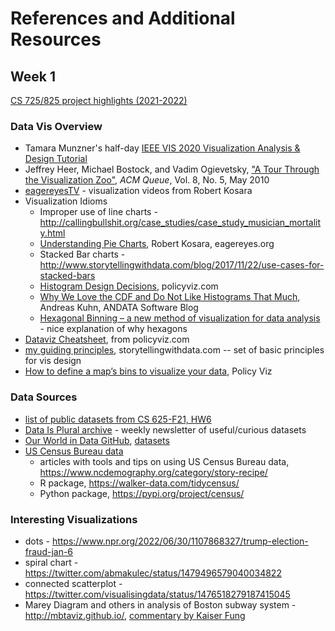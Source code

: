 # References and Additional Resources

## Week 1

[CS 725/825 project highlights (2021-2022)](https://ws-dl.blogspot.com/2022/12/2022-12-02-visualization-class-projects.html)

### Data Vis Overview

* Tamara Munzner's half-day [IEEE VIS 2020 Visualization Analysis & Design Tutorial](https://www.youtube.com/playlist?reload=9&list=PLT4XLHmqHJBffudbh19w_duD7mprvNf4Q)
* Jeffrey Heer, Michael Bostock, and Vadim Ogievetsky, ["A Tour Through the Visualization Zoo"](https://queue.acm.org/detail.cfm?id=1805128%20), *ACM Queue*, Vol. 8, No. 5, May 2010
* [eagereyesTV](https://www.youtube.com/c/eagereyes/videos) - visualization videos from Robert Kosara
* Visualization Idioms
  * Improper use of line charts - <http://callingbullshit.org/case_studies/case_study_musician_mortality.html>
  * [Understanding Pie Charts](https://eagereyes.org/techniques/pie-charts), Robert Kosara, eagereyes.org
  * Stacked Bar charts - <http://www.storytellingwithdata.com/blog/2017/11/22/use-cases-for-stacked-bars>
  * [Histogram Design Decisions](https://policyviz.com/2018/11/27/histogram-design-decisions/), policyviz.com
  * [Why We Love the CDF and Do Not Like Histograms That Much](http://www.andata.at/en/software-blog-reader/why-we-love-the-cdf-and-do-not-like-histograms-that-much.html), Andreas Kuhn, ANDATA Software Blog
  * [Hexagonal Binning – a new method of visualization for data analysis](https://www.meccanismocomplesso.org/en/hexagonal-binning-a-new-method-of-visualization-for-data-analysis/) - nice explanation of why hexagons
* [Dataviz Cheatsheet](https://policyviz.com/2018/08/07/dataviz-cheatsheet/), from policyviz.com
* [my guiding principles](http://www.storytellingwithdata.com/blog/2017/8/9/my-guiding-principles), storytellingwithdata.com -- set of basic principles for vis design
* [How to define a map’s bins to visualize your data](https://policyviz.com/2018/02/08/how-to-define-a-maps-bins-to-visualize-your-data/), Policy Viz

### Data Sources

* [list of public datasets from CS 625-F21, HW6](https://github.com/odu-cs625-datavis/public/blob/main/fall21/HW6.md#data-sources)
* [Data Is Plural archive](https://www.data-is-plural.com/archive/) - weekly newsletter of useful/curious datasets
* [Our World in Data GitHub](https://github.com/owid), [datasets](https://github.com/owid/owid-datasets/tree/master/datasets)
* [US Census Bureau data](https://data.census.gov)
  * articles with tools and tips on using US Census Bureau data, https://www.ncdemography.org/category/story-recipe/
  * R package, https://walker-data.com/tidycensus/
  * Python package, https://pypi.org/project/census/


### Interesting Visualizations

* dots - <https://www.npr.org/2022/06/30/1107868327/trump-election-fraud-jan-6>
* spiral chart - <https://twitter.com/abmakulec/status/1479496579040034822>
* connected scatterplot - <https://twitter.com/visualisingdata/status/1476518279187415045>
* Marey Diagram and others in analysis of Boston subway system - <http://mbtaviz.github.io/>, [commentary by Kaiser Fung](https://junkcharts.typepad.com/junk_charts/2014/06/a-great-visual-of-complicated-schedules.html)
